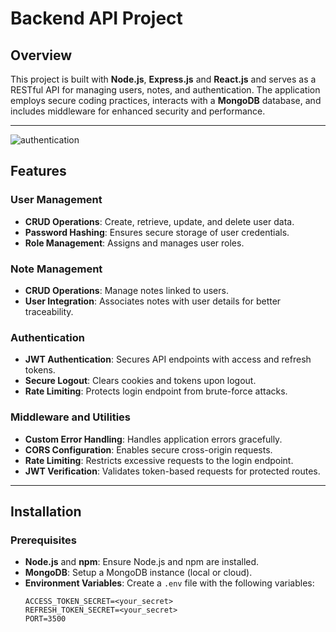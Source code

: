 # Backend API Project

## Overview
This project is built with **Node.js**, **Express.js** and **React.js** and serves as a RESTful API for managing users, notes, and authentication. The application employs secure coding practices, interacts with a **MongoDB** database, and includes middleware for enhanced security and performance.

---

![authentication](https://github.com/user-attachments/assets/4c2b13ec-9d0b-4aa3-8e2e-e223687d131e)

## Features

### User Management
- **CRUD Operations**: Create, retrieve, update, and delete user data.
- **Password Hashing**: Ensures secure storage of user credentials.
- **Role Management**: Assigns and manages user roles.

### Note Management
- **CRUD Operations**: Manage notes linked to users.
- **User Integration**: Associates notes with user details for better traceability.

### Authentication
- **JWT Authentication**: Secures API endpoints with access and refresh tokens.
- **Secure Logout**: Clears cookies and tokens upon logout.
- **Rate Limiting**: Protects login endpoint from brute-force attacks.

### Middleware and Utilities
- **Custom Error Handling**: Handles application errors gracefully.
- **CORS Configuration**: Enables secure cross-origin requests.
- **Rate Limiting**: Restricts excessive requests to the login endpoint.
- **JWT Verification**: Validates token-based requests for protected routes.

---

## Installation

### Prerequisites
- **Node.js** and **npm**: Ensure Node.js and npm are installed.
- **MongoDB**: Setup a MongoDB instance (local or cloud).
- **Environment Variables**: Create a `.env` file with the following variables:
  ```env
  ACCESS_TOKEN_SECRET=<your_secret>
  REFRESH_TOKEN_SECRET=<your_secret>
  PORT=3500



